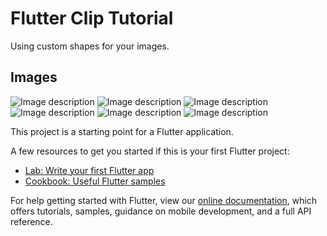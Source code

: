 # Flutter Clip Tutorial

Using custom shapes for your images.

## Images
![Image description](https://github.com/Vikkybliz/flutter-clip-example/blob/master/images/BlueStacks%209_27_2021%2012_36_12%20PM.png) ![Image description](https://github.com/Vikkybliz/flutter-clip-example/blob/master/images/BlueStacks%209_27_2021%2012_36_27%20PM.png) ![Image description](https://github.com/Vikkybliz/flutter-clip-example/blob/master/images/BlueStacks%209_27_2021%2012_36_37%20PM.png) ![Image description](https://github.com/Vikkybliz/flutter-clip-example/blob/master/images/BlueStacks%209_27_2021%2012_36_48%20PM.png) ![Image description](https://github.com/Vikkybliz/flutter-clip-example/blob/master/images/BlueStacks%209_27_2021%2012_37_00%20PM.png) ![Image description](https://github.com/Vikkybliz/flutter-clip-example/blob/master/images/BlueStacks%209_27_2021%2012_37_07%20PM.png)

This project is a starting point for a Flutter application.

A few resources to get you started if this is your first Flutter project:

- [Lab: Write your first Flutter app](https://flutter.dev/docs/get-started/codelab)
- [Cookbook: Useful Flutter samples](https://flutter.dev/docs/cookbook)

For help getting started with Flutter, view our
[online documentation](https://flutter.dev/docs), which offers tutorials,
samples, guidance on mobile development, and a full API reference.
